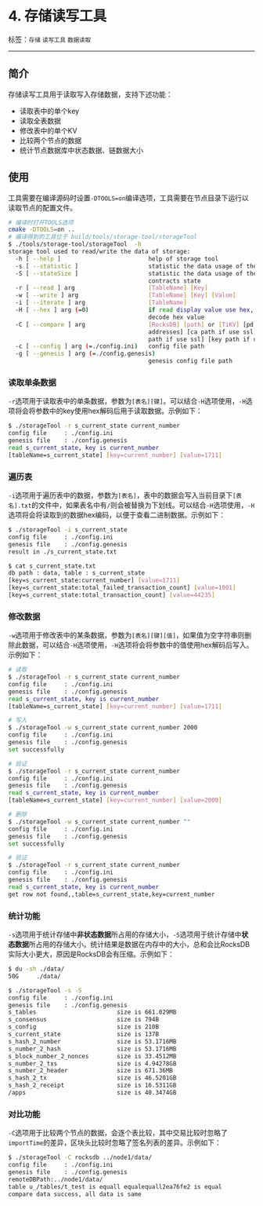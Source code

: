 # 4. 存储读写工具

标签：``存储`` ``读写工具`` ``数据读取``

----------

## 简介

存储读写工具用于读取写入存储数据，支持下述功能：

- 读取表中的单个key
- 读取全表数据
- 修改表中的单个KV
- 比较两个节点的数据
- 统计节点数据库中状态数据、链数据大小

## 使用

工具需要在编译源码时设置`-DTOOLS=on`编译选项，工具需要在节点目录下运行以读取节点的配置文件。

```bash
# 编译时打开TOOLS选项
cmake -DTOOLS=on ..
# 编译得到的工具位于 build/tools/storage-tool/storageTool
$ ./tools/storage-tool/storageTool  -h
storage tool used to read/write the data of storage:
  -h [ --help ]                         help of storage tool
  -s [ --statistic ]                    statistic the data usage of the storage
  -S [ --stateSize ]                    statistic the data usage of the
                                        contracts state
  -r [ --read ] arg                     [TableName] [Key]
  -w [ --write ] arg                    [TableName] [Key] [Value]
  -i [ --iterate ] arg                  [TableName]
  -H [ --hex ] arg (=0)                 if read display value use hex, if write
                                        decode hex value
  -C [ --compare ] arg                  [RocksDB] [path] or [TiKV] [pd
                                        addresses] [ca path if use ssl] [cert
                                        path if use ssl] [key path if use ssl]
  -c [ --config ] arg (=./config.ini)   config file path
  -g [ --genesis ] arg (=./config.genesis)
                                        genesis config file path
```

### 读取单条数据

`-r`选项用于读取表中的单条数据，参数为`[表名][键]`。可以结合`-H`选项使用，`-H`选项将会将参数中的key使用hex解码后用于读取数据。示例如下：

```bash
$ ./storageTool -r s_current_state current_number
config file     : ./config.ini
genesis file    : ./config.genesis
read s_current_state, key is current_number
[tableName=s_current_state] [key=current_number] [value=1711]
```

### 遍历表

`-i`选项用于遍历表中的数据，参数为`[表名]`，表中的数据会写入当前目录下`[表名].txt`的文件中，如果表名中有`/`则会被替换为下划线。可以结合`-H`选项使用，`-H`选项将会将读取到的数据hex编码，以便于查看二进制数据。示例如下：

```bash
$ ./storageTool -i s_current_state
config file     : ./config.ini
genesis file    : ./config.genesis
result in ./s_current_state.txt

$ cat s_current_state.txt
db path : data, table : s_current_state
[key=s_current_state:current_number] [value=1711]
[key=s_current_state:total_failed_transaction_count] [value=1001]
[key=s_current_state:total_transaction_count] [value=44235]
```

### 修改数据

`-w`选项用于修改表中的某条数据，参数为`[表名][键][值]`，如果值为空字符串则删除此数据，可以结合`-H`选项使用，`-H`选项将会将参数中的值使用hex解码后写入。示例如下：

```bash
# 读取
$ ./storageTool -r s_current_state current_number
config file     : ./config.ini
genesis file    : ./config.genesis
read s_current_state, key is current_number
[tableName=s_current_state] [key=current_number] [value=1711]

# 写入
$ ./storageTool -w s_current_state current_number 2000
config file     : ./config.ini
genesis file    : ./config.genesis
set successfully

# 验证
$ ./storageTool -r s_current_state current_number
config file     : ./config.ini
genesis file    : ./config.genesis
read s_current_state, key is current_number
[tableName=s_current_state] [key=current_number] [value=2000]

# 删除
$ ./storageTool -w s_current_state current_number ""
config file     : ./config.ini
genesis file    : ./config.genesis
set successfully

# 验证
$ ./storageTool -r s_current_state current_number
config file     : ./config.ini
genesis file    : ./config.genesis
read s_current_state, key is current_number
get row not found,,table=s_current_state,key=current_number
```

### 统计功能

`-s`选项用于统计存储中**非状态数据**所占用的存储大小，`-S`选项用于统计存储中**状态数据**所占用的存储大小。统计结果是数据在内存中的大小，总和会比RocksDB实际大小更大，原因是RocksDB会有压缩。示例如下：

```bash
$ du -sh ./data/
50G     ./data/

$ ./storageTool -s -S
config file     : ./config.ini
genesis file    : ./config.genesis
s_tables                       size is 661.029MB
s_consensus                    size is 794B
s_config                       size is 210B
s_current_state                size is 137B
s_hash_2_number                size is 53.1716MB
s_number_2_hash                size is 53.1716MB
s_block_number_2_nonces        size is 33.4512MB
s_number_2_txs                 size is 4.94278GB
s_number_2_header              size is 671.36MB
s_hash_2_tx                    size is 46.5201GB
s_hash_2_receipt               size is 16.5311GB
/apps                          size is 40.3474GB
```

### 对比功能

`-C`选项用于比较两个节点的数据，会逐个表比较，其中交易比较时忽略了`importTime`的差异，区块头比较时忽略了签名列表的差异。示例如下：

```bash
$ ./storageTool -C rocksdb ../node1/data/
config file     : ./config.ini
genesis file    : ./config.genesis
remoteDBPath:../node1/data/
table u_/tables/t_test is equall equalequall2ea76fe2 is equal
compare data success, all data is same
```
